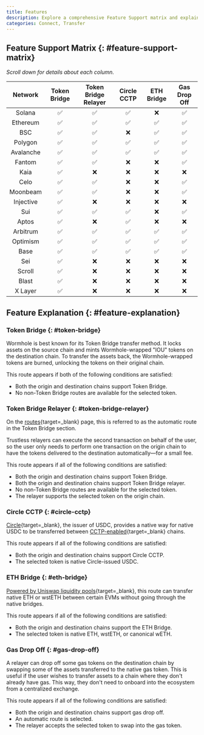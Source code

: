 ```yaml
---
title: Features
description: Explore a comprehensive Feature Support matrix and explain Wormhole's capabilities across networks for Token Bridge, CCTP, ETH Bridge, and more. 
categories: Connect, Transfer
---
```


## Feature Support Matrix {: #feature-support-matrix}

*Scroll down for details about each column.*

| **Network** | **Token Bridge** | **Token Bridge Relayer** | **Circle CCTP** | **ETH Bridge** | **Gas Drop Off** |
|:-----------:|:----------------:|:------------------------:|:---------------:|:--------------:|:----------------:|
|   Solana    |        ✅         |            ✅             |        ✅        |       ❌        |        ✅         |
|  Ethereum   |        ✅         |            ✅             |        ✅        |       ✅        |        ✅         |
|     BSC     |        ✅         |            ✅             |        ❌        |       ✅        |        ✅         |
|   Polygon   |        ✅         |            ✅             |        ✅        |       ✅        |        ✅         |
|  Avalanche  |        ✅         |            ✅             |        ✅        |       ✅        |        ✅         |
|   Fantom    |        ✅         |            ✅             |        ❌        |       ❌        |        ✅         |
|    Kaia     |        ✅         |            ❌             |        ❌        |       ❌        |        ❌         |
|    Celo     |        ✅         |            ✅             |        ❌        |       ❌        |        ✅         |
|  Moonbeam   |        ✅         |            ✅             |        ❌        |       ❌        |        ✅         |
|  Injective  |        ✅         |            ❌             |        ❌        |       ❌        |        ❌         |
|     Sui     |        ✅         |            ✅             |        ✅        |       ❌        |        ✅         |
|    Aptos    |        ✅         |            ❌             |        ✅        |       ❌        |        ❌         |
|  Arbitrum   |        ✅         |            ✅             |        ✅        |       ✅        |        ✅         |
|  Optimism   |        ✅         |            ✅             |        ✅        |       ✅        |        ✅         |
|    Base     |        ✅         |            ✅             |        ✅        |       ✅        |        ✅         |
|     Sei     |        ✅         |            ❌             |        ❌        |       ❌        |        ❌         |
|   Scroll    |        ✅         |            ❌             |        ❌        |       ❌        |        ❌         |
|    Blast    |        ✅         |            ❌             |        ❌        |       ❌        |        ❌         |
|   X Layer   |        ✅         |            ❌             |        ❌        |       ❌        |        ❌         |

## Feature Explanation {: #feature-explanation}

### Token Bridge {: #token-bridge}

Wormhole is best known for its Token Bridge transfer method. It locks assets on the source chain and mints Wormhole-wrapped "IOU" tokens on the destination chain. To transfer the assets back, the Wormhole-wrapped tokens are burned, unlocking the tokens on their original chain.

This route appears if both of the following conditions are satisfied:

 - Both the origin and destination chains support Token Bridge.
 - No non-Token Bridge routes are available for the selected token.

### Token Bridge Relayer {: #token-bridge-relayer}

On the [routes](/docs/products/connect/concepts/routes/){target=\_blank} page, this is referred to as the automatic route in the Token Bridge section.

Trustless relayers can execute the second transaction on behalf of the user, so the user only needs to perform one transaction on the origin chain to have the tokens delivered to the destination automatically—for a small fee.

This route appears if all of the following conditions are satisfied:

- Both the origin and destination chains support Token Bridge.
- Both the origin and destination chains support Token Bridge relayer.
- No non-Token Bridge routes are available for the selected token.
- The relayer supports the selected token on the origin chain.

### Circle CCTP {: #circle-cctp}

[Circle](https://www.circle.com/){target=\_blank}, the issuer of USDC, provides a native way for native USDC to be transferred between [CCTP-enabled](https://www.circle.com/cross-chain-transfer-protocol){target=\_blank} chains.

This route appears if all of the following conditions are satisfied:

- Both the origin and destination chains support Circle CCTP.
- The selected token is native Circle-issued USDC.

### ETH Bridge {: #eth-bridge}

[Powered by Uniswap liquidity pools](https://github.com/wormhole-foundation/example-uniswap-liquidity-layer){target=\_blank}, this route can transfer native ETH or wstETH between certain EVMs without going through the native bridges.

This route appears if all of the following conditions are satisfied:

- Both the origin and destination chains support the ETH Bridge.
- The selected token is native ETH, wstETH, or canonical wETH.

### Gas Drop Off {: #gas-drop-off}

A relayer can drop off some gas tokens on the destination chain by swapping some of the assets transferred to the native gas token. This is useful if the user wishes to transfer assets to a chain where they don't already have gas. This way, they don't need to onboard into the ecosystem from a centralized exchange.

This route appears if all of the following conditions are satisfied:

- Both the origin and destination chains support gas drop off.
- An automatic route is selected.
- The relayer accepts the selected token to swap into the gas token.
